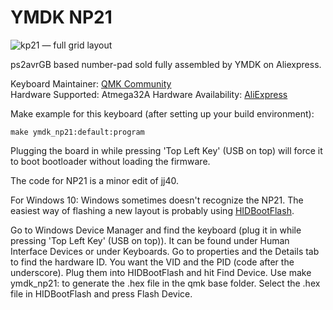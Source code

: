 # YMDK NP21

![kp21 &mdash; full grid layout](https://ae01.alicdn.com/kf/HTB1d.txfHsTMeJjSszhq6AGCFXaF.jpg?size=35021&height=662&width=1000&hash=62b3a453686e2154dc51a7af67495e28)

ps2avrGB based number-pad sold fully assembled by YMDK on Aliexpress.

Keyboard Maintainer: [QMK Community](https://github.com/qmk)  
Hardware Supported: Atmega32A
Hardware Availability: [AliExpress](https://www.aliexpress.com/item/21-Key-NPKC-Programmable-Cherry-MX-Kailh-Gateron-Switches-Mechanical-Keyboard-Numpad-Free-shipping/32812732361.html)

Make example for this keyboard (after setting up your build environment):

    make ymdk_np21:default:program

Plugging the board in while pressing 'Top Left Key' (USB on top) will force it to boot bootloader without loading the firmware.

The code for NP21 is a minor edit of jj40.

For Windows 10: Windows sometimes doesn't recognize the NP21. The easiest way of flashing a new layout is probably using [HIDBootFlash](http://vusb.wikidot.com/project:hidbootflash).

Go to Windows Device Manager and find the keyboard (plug it in while pressing 'Top Left Key' (USB on top)). It can be found under Human Interface Devices or under Keyboards.
Go to properties and the Details tab to find the hardware ID. You want the VID and the PID (code after the underscore). Plug them into HIDBootFlash and hit Find Device.
Use make ymdk_np21:<keymap-name> to generate the .hex file in the qmk base folder. Select the .hex file in HIDBootFlash and press Flash Device.
